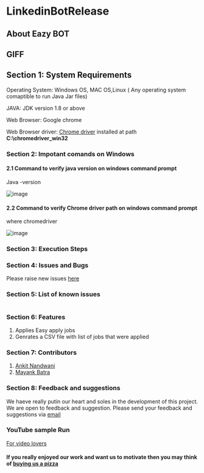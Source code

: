 # LinkedinBotRelease

## About Eazy BOT

## GIFF

## Section 1: System Requirements
Operating System: Windows OS, MAC OS,Linux ( Any operating system comaptible to run Java Jar files)

JAVA: JDK version 1.8 or above

Web Browser: Google chrome 

Web Browser driver: [Chrome driver](https://chromedriver.chromium.org/downloads) installed at path **C:\chromedriver_win32**
 
### Section 2: Impotant comands on Windows
#### 2.1 Command to verify java version on windows command prompt
Java -version 

![image](https://user-images.githubusercontent.com/37073720/82620188-b86b7c00-9b8c-11ea-88c5-68d2748ec689.png)

#### 2.2 Command to verify Chrome driver path on windows command prompt 
where chromedriver

![image](https://user-images.githubusercontent.com/37073720/82511367-f8196180-9ac1-11ea-877c-a93a9c7adac6.png)

### Section 3: Execution Steps 

### Section 4: Issues and Bugs 
Please raise new issues [here](https://github.com/EazzyBot/LinkedinBot/issues)

### Section 5:  List of known issues 
<table>
</table>

### Section 6:  Features
1. Applies Easy apply jobs 
2. Genrates a CSV file with list of jobs that were applied

### Section 7:  Contributors
1. [Ankit Nandwani](https://about.me/ankitnandwani) 
2. [Mayank Batra](https://about.me/mayank_batra) 

### Section 8: Feedback and suggestions
We haeve really putin our heart and soles in the development of this project. We are open to feedback and suggestion.
Please send your feedback and suggestions via [email](linkedineasybot@gmail.com)

### YouTube sample Run 
[For video lovers](https://www.youtube.com/watch?v=qDKlR3XTDe8&feature=youtu.be)
#### If you really enjoyed our work and want us to motivate then you may think of [buying us a pizza](https://www.buymeacoffee.com/EazyBot)

